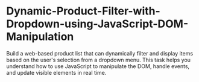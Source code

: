 # Dynamic-Product-Filter-with-Dropdown-using-JavaScript-DOM-Manipulation
Build a web-based product list that can dynamically filter and display items based on the user's selection from a dropdown menu. This task helps you understand how to use JavaScript to manipulate the DOM, handle events, and update visible elements in real time.
